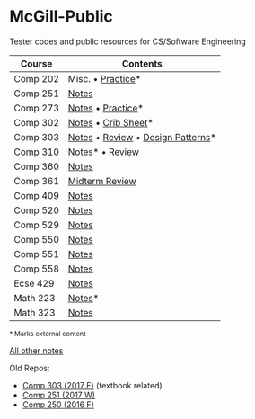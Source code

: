 # McGill-Public
Tester codes and public resources for CS/Software Engineering

| Course | Contents |
|---|---|
| Comp 202 | Misc. &bull; [Practice](https://www.allanwang.ca/notes/mcgill/comp202/)* |
| Comp 251 | [Notes](Comp-251/notes.md) |
| Comp 273 | [Notes](Comp-273/notes.md) &bull; [Practice](https://www.allanwang.ca/notes/mcgill/comp273/practice/)* |
| Comp 302 | [Notes](Comp-302/notes.md) &bull; [Crib Sheet](Comp-302/final/final.pdf)* |
| Comp 303 | [Notes](Comp-303/notes.md) &bull; [Review](Comp-303/final.md) &bull; [Design Patterns](https://github.com/AllanWang/Design-Patterns/blob/master/java.md)* |
| Comp 310 | [Notes](https://www.allanwang.ca/notes/mcgill/comp310/0.php)* &bull; [Review](Comp-310/final.md) |
| Comp 360 | [Notes](Comp-360/notes.md) |
| Comp 361 | [Midterm Review](Comp-361/midterm.md) |
| Comp 409 | [Notes](Comp-409/notes.md) |
| Comp 520 | [Notes](Comp-520/notes.md) |
| Comp 529 | [Notes](Comp-529/notes.md) |
| Comp 550 | [Notes](Comp-550/notes.md) |
| Comp 551 | [Notes](Comp-551/notes.pdf) |
| Comp 558 | [Notes](Comp-558/notes.md) |
| Ecse 429 | [Notes](Ecse-429/notes.md) |
| Math 223 | [Notes](https://www.allanwang.ca/notes/mcgill/math223/)* |
| Math 323 | [Notes](Math-323/final.pdf) |

<sub>* Marks external content</sub>

[All other notes](https://www.allanwang.ca/notes/mcgill/)

Old Repos:

* [Comp 303 (2017 F)](https://github.com/AllanWang/Comp-303) (textbook related)
* [Comp 251 (2017 W)](https://github.com/AllanWang/Comp251)
* [Comp 250 (2016 F)](https://github.com/AllanWang/Comp250)

